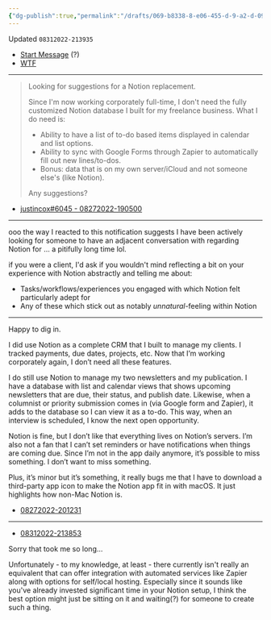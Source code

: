 ```yaml
---
{"dg-publish":true,"permalink":"/drafts/069-b8338-8-e06-455-d-9-a2-d-09-eab-33-c1-e49/","dgHomeLink":true,"dgPassFrontmatter":false}
---
```


Updated `08312022-213935`

- [Start Message](https://discord.com/channels/551914015131959308/880105977637117994/1013248508620460127) (?)
- [WTF](https://davidblue.wtf/drafts/069B8338-8E06-455D-9A2D-09EAB33C1E49.html)

---

> Looking for suggestions for a Notion replacement.
> 
> Since I'm now working corporately full-time, I don't need the fully customized Notion database I built for my freelance business. What I do need is:
> 
> - Ability to have a list of to-do based items displayed in calendar and list options.
> - Ability to sync with Google Forms through Zapier to automatically fill out new lines/to-dos.
> - Bonus: data that is on my own server/iCloud and not someone else's (like Notion).
> 
> Any suggestions?
- [justincox#6045 - 08272022-190500](https://discord.com/channels/551914015131959308/880105977637117994/1013237897429786644)

---

ooo the way I reacted to this notification suggests I have been actively looking for someone to have an adjacent conversation with regarding Notion for ... a pitifully long time lol.

if you were a client, I'd ask if you wouldn't mind reflecting a bit on your experience with Notion abstractly and telling me about:

- Tasks/workflows/experiences you engaged with which Notion felt particularly adept for
- Any of these which stick out as notably *unnatural*-feeling within Notion

---

Happy to dig in. 

I did use Notion as a complete CRM that I built to manage my clients. I tracked payments, due dates, projects, etc. Now that I’m working corporately again, I don’t need all these features. 

I do still use Notion to manage my two newsletters and my publication. I have a database with list and calendar views that shows upcoming newsletters that are due, their status, and publish date. Likewise, when a columnist or priority submission comes in (via Google form and Zapier), it adds to the database so I can view it as a to-do. This way, when an interview is scheduled, I know the next open opportunity. 

Notion is fine, but I don’t like that everything lives on Notion’s servers. I’m also not a fan that I can’t set reminders or have notifications when things are coming due. Since I’m not in the app daily anymore, it’s possible to miss something. I don’t want to miss something. 

Plus, it’s minor but it’s something, it really bugs me that I have to download a third-party app icon to make the Notion app fit in with macOS. It just highlights how non-Mac Notion is.
- [08272022-201231](https://discord.com/channels/551914015131959308/1013237897429786644/1013254801552838687)

---

- [08312022-213853](https://discord.com/channels/551914015131959308/1013237897429786644/1014725969514348604)

Sorry that took me so long...

Unfortunately - to my knowledge, at least - there currently isn't really an equivalent that can offer integration with automated services like Zapier along with options for self/local hosting. Especially since it sounds like you've already invested significant time in your Notion setup, I think the best option might just be sitting on it and waiting(?) for someone to create such a thing.